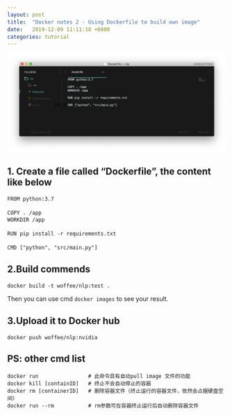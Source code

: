 ```yaml
---
layout: post
title:  "Docker notes 2 - Using Dockerfile to build own image"
date:   2019-12-09 11:11:18 +0800
categories: tutorial
---
```


![Picture](/images/2019/001.jpg "Picture")

## 1. Create a file called “Dockerfile”, the content like below

    FROM python:3.7

    COPY . /app
    WORKDIR /app

    RUN pip install -r requirements.txt

    CMD ["python", "src/main.py"]

## 2.Build commends

    docker build -t woffee/nlp:test .

Then you can use cmd `docker images` to see your result.

## 3.Upload it to Docker hub

    docker push woffee/nlp:nvidia

## PS: other cmd list

    docker run                # 此命令具有自动pull image 文件的功能
    docker kill [containID]   # 终止不会自动停止的容器
    docker rm [containerID]   # 删除容器文件（终止运行的容器文件，依然会占据硬盘空间）
    docker run --rm           # rm参数可在容器终止运行后自动删除容器文件
